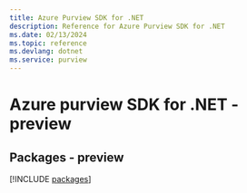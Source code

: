 ```yaml
---
title: Azure Purview SDK for .NET
description: Reference for Azure Purview SDK for .NET
ms.date: 02/13/2024
ms.topic: reference
ms.devlang: dotnet
ms.service: purview
---
```

# Azure purview SDK for .NET - preview
## Packages - preview
[!INCLUDE [packages](purview-index.md)]
